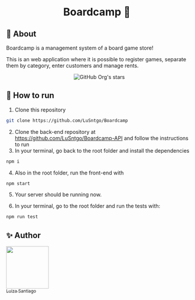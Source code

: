 <h1 align="center">  Boardcamp  🎲  &nbsp  

</h1>

## 🎲 About

Boardcamp is a management system of a board game store!

This is an web application where it is possible to register games, separate them by category, enter customers and manage rents.

<div align="center">

![GitHub Org's stars](https://img.shields.io/github/stars/lusntgo?style=social)

</div>


## :tada: How to run

1. Clone this repository
```bash
git clone https://github.com/LuSntgo/Boardcamp
```
2. Clone the back-end repository at https://github.com/LuSntgo/Boardcamp-API and follow the instructions to run
3. In your terminal, go back to the root folder and install the dependencies
```bash
npm i
```
4. Also in the root folder, run the front-end with
```bash
npm start
```
5. Your server should be running now.

6.  In your terminal, go to the root folder and run the tests with:
```bash
npm run test
```



## :sparkles: Author

[<img align="center" src="https://avatars.githubusercontent.com/lusntgo" width=115><br><sub>Luiza Santiago</sub>](https://github.com/lusntgo)
